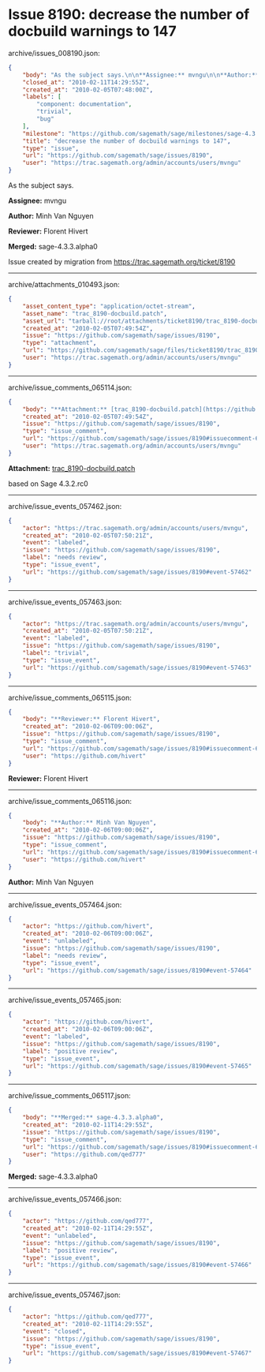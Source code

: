 # Issue 8190: decrease the number of docbuild warnings to 147

archive/issues_008190.json:
```json
{
    "body": "As the subject says.\n\n**Assignee:** mvngu\n\n**Author:** Minh Van Nguyen\n\n**Reviewer:** Florent Hivert\n\n**Merged:** sage-4.3.3.alpha0\n\nIssue created by migration from https://trac.sagemath.org/ticket/8190\n\n",
    "closed_at": "2010-02-11T14:29:55Z",
    "created_at": "2010-02-05T07:48:00Z",
    "labels": [
        "component: documentation",
        "trivial",
        "bug"
    ],
    "milestone": "https://github.com/sagemath/sage/milestones/sage-4.3.3",
    "title": "decrease the number of docbuild warnings to 147",
    "type": "issue",
    "url": "https://github.com/sagemath/sage/issues/8190",
    "user": "https://trac.sagemath.org/admin/accounts/users/mvngu"
}
```
As the subject says.

**Assignee:** mvngu

**Author:** Minh Van Nguyen

**Reviewer:** Florent Hivert

**Merged:** sage-4.3.3.alpha0

Issue created by migration from https://trac.sagemath.org/ticket/8190





---

archive/attachments_010493.json:
```json
{
    "asset_content_type": "application/octet-stream",
    "asset_name": "trac_8190-docbuild.patch",
    "asset_url": "tarball://root/attachments/ticket8190/trac_8190-docbuild.patch",
    "created_at": "2010-02-05T07:49:54Z",
    "issue": "https://github.com/sagemath/sage/issues/8190",
    "type": "attachment",
    "url": "https://github.com/sagemath/sage/files/ticket8190/trac_8190-docbuild.patch",
    "user": "https://trac.sagemath.org/admin/accounts/users/mvngu"
}
```



---

archive/issue_comments_065114.json:
```json
{
    "body": "**Attachment:** [trac_8190-docbuild.patch](https://github.com/sagemath/sage/files/ticket8190/trac_8190-docbuild.patch)\n\nbased on Sage 4.3.2.rc0",
    "created_at": "2010-02-05T07:49:54Z",
    "issue": "https://github.com/sagemath/sage/issues/8190",
    "type": "issue_comment",
    "url": "https://github.com/sagemath/sage/issues/8190#issuecomment-65114",
    "user": "https://trac.sagemath.org/admin/accounts/users/mvngu"
}
```

**Attachment:** [trac_8190-docbuild.patch](https://github.com/sagemath/sage/files/ticket8190/trac_8190-docbuild.patch)

based on Sage 4.3.2.rc0



---

archive/issue_events_057462.json:
```json
{
    "actor": "https://trac.sagemath.org/admin/accounts/users/mvngu",
    "created_at": "2010-02-05T07:50:21Z",
    "event": "labeled",
    "issue": "https://github.com/sagemath/sage/issues/8190",
    "label": "needs review",
    "type": "issue_event",
    "url": "https://github.com/sagemath/sage/issues/8190#event-57462"
}
```



---

archive/issue_events_057463.json:
```json
{
    "actor": "https://trac.sagemath.org/admin/accounts/users/mvngu",
    "created_at": "2010-02-05T07:50:21Z",
    "event": "labeled",
    "issue": "https://github.com/sagemath/sage/issues/8190",
    "label": "trivial",
    "type": "issue_event",
    "url": "https://github.com/sagemath/sage/issues/8190#event-57463"
}
```



---

archive/issue_comments_065115.json:
```json
{
    "body": "**Reviewer:** Florent Hivert",
    "created_at": "2010-02-06T09:00:06Z",
    "issue": "https://github.com/sagemath/sage/issues/8190",
    "type": "issue_comment",
    "url": "https://github.com/sagemath/sage/issues/8190#issuecomment-65115",
    "user": "https://github.com/hivert"
}
```

**Reviewer:** Florent Hivert



---

archive/issue_comments_065116.json:
```json
{
    "body": "**Author:** Minh Van Nguyen",
    "created_at": "2010-02-06T09:00:06Z",
    "issue": "https://github.com/sagemath/sage/issues/8190",
    "type": "issue_comment",
    "url": "https://github.com/sagemath/sage/issues/8190#issuecomment-65116",
    "user": "https://github.com/hivert"
}
```

**Author:** Minh Van Nguyen



---

archive/issue_events_057464.json:
```json
{
    "actor": "https://github.com/hivert",
    "created_at": "2010-02-06T09:00:06Z",
    "event": "unlabeled",
    "issue": "https://github.com/sagemath/sage/issues/8190",
    "label": "needs review",
    "type": "issue_event",
    "url": "https://github.com/sagemath/sage/issues/8190#event-57464"
}
```



---

archive/issue_events_057465.json:
```json
{
    "actor": "https://github.com/hivert",
    "created_at": "2010-02-06T09:00:06Z",
    "event": "labeled",
    "issue": "https://github.com/sagemath/sage/issues/8190",
    "label": "positive review",
    "type": "issue_event",
    "url": "https://github.com/sagemath/sage/issues/8190#event-57465"
}
```



---

archive/issue_comments_065117.json:
```json
{
    "body": "**Merged:** sage-4.3.3.alpha0",
    "created_at": "2010-02-11T14:29:55Z",
    "issue": "https://github.com/sagemath/sage/issues/8190",
    "type": "issue_comment",
    "url": "https://github.com/sagemath/sage/issues/8190#issuecomment-65117",
    "user": "https://github.com/qed777"
}
```

**Merged:** sage-4.3.3.alpha0



---

archive/issue_events_057466.json:
```json
{
    "actor": "https://github.com/qed777",
    "created_at": "2010-02-11T14:29:55Z",
    "event": "unlabeled",
    "issue": "https://github.com/sagemath/sage/issues/8190",
    "label": "positive review",
    "type": "issue_event",
    "url": "https://github.com/sagemath/sage/issues/8190#event-57466"
}
```



---

archive/issue_events_057467.json:
```json
{
    "actor": "https://github.com/qed777",
    "created_at": "2010-02-11T14:29:55Z",
    "event": "closed",
    "issue": "https://github.com/sagemath/sage/issues/8190",
    "type": "issue_event",
    "url": "https://github.com/sagemath/sage/issues/8190#event-57467"
}
```
